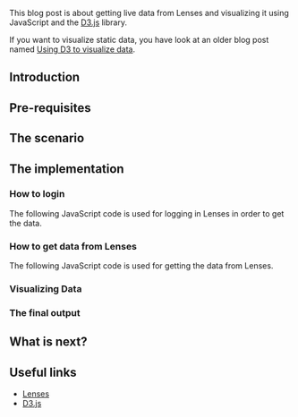 This blog post is about getting live data from Lenses and visualizing it using
JavaScript and the [D3.js](https://d3js.org/) library.

If you want to visualize static data, you have look at an older blog post named
[Using D3 to visualize data](https://lenses.io/blog/2019/11/visualize-spatial-data-from-apache-kafka-with-d3/).


## Introduction


## Pre-requisites


## The scenario


## The implementation


### 


### How to login

The following JavaScript code is used for logging in Lenses in order to get the data.


### How to get data from Lenses

The following JavaScript code is used for getting the data from Lenses.


### Visualizing Data


### The final output



## What is next?


## Useful links

- [Lenses](https://lenses.io/)
- [D3.js](https://d3js.org/)

